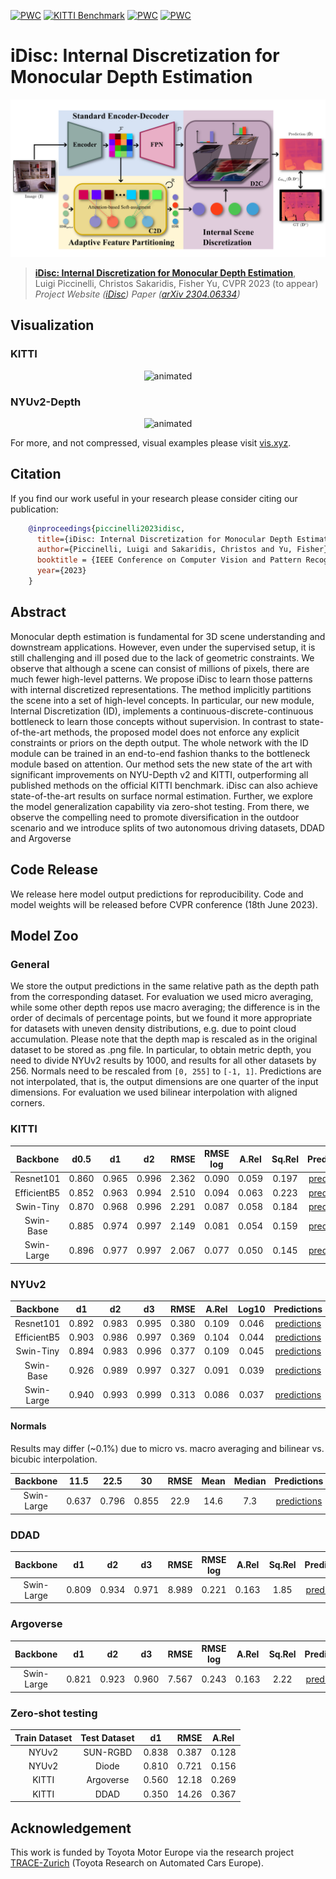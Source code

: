 [![PWC](https://img.shields.io/endpoint.svg?url=https://paperswithcode.com/badge/idisc-internal-discretization-for-monocular/monocular-depth-estimation-on-kitti-eigen)](https://paperswithcode.com/sota/monocular-depth-estimation-on-kitti-eigen?p=idisc-internal-discretization-for-monocular)
[![KITTI Benchmark](https://img.shields.io/badge/KITTI%20Benchmark-3rd%20among%20all%20at%20submission%20time-blue)](https://www.cvlibs.net/datasets/kitti/eval_depth.php?benchmark=depth_prediction)
[![PWC](https://img.shields.io/endpoint.svg?url=https://paperswithcode.com/badge/idisc-internal-discretization-for-monocular/monocular-depth-estimation-on-nyu-depth-v2)](https://paperswithcode.com/sota/monocular-depth-estimation-on-nyu-depth-v2?p=idisc-internal-discretization-for-monocular)
[![PWC](https://img.shields.io/endpoint.svg?url=https://paperswithcode.com/badge/idisc-internal-discretization-for-monocular/surface-normals-estimation-on-nyu-depth-v2-1)](https://paperswithcode.com/sota/surface-normals-estimation-on-nyu-depth-v2-1?p=idisc-internal-discretization-for-monocular)


# iDisc: Internal Discretization for Monocular Depth Estimation

![](docs/idisc-banner.png)

> [**iDisc: Internal Discretization for Monocular Depth Estimation**](),            
> Luigi Piccinelli, Christos Sakaridis, Fisher Yu,
> CVPR 2023 (to appear)
> *Project Website ([iDisc](https://vis.xyz/pub/idisc/))* 
> *Paper ([arXiv 2304.06334](https://arxiv.org/pdf/2304.06334.pdf))*


## Visualization

### KITTI
<p align="center">
  <img src="docs/kitti_example.gif" alt="animated" />
</p>


### NYUv2-Depth
<p align="center">
  <img src="docs/nyu_example.gif" alt="animated" />
</p>

For more, and not compressed, visual examples please visit [vis.xyz](https://vis.xyz/pub/idisc/).

## Citation

If you find our work useful in your research please consider citing our publication:
```bibtex
    @inproceedings{piccinelli2023idisc,
      title={iDisc: Internal Discretization for Monocular Depth Estimation},
      author={Piccinelli, Luigi and Sakaridis, Christos and Yu, Fisher},
      booktitle = {IEEE Conference on Computer Vision and Pattern Recognition (CVPR)},
      year={2023}
    }
```


## Abstract
Monocular depth estimation is fundamental for 3D scene understanding and downstream applications. However, even under the supervised setup, it is still challenging and ill posed due to the lack of geometric constraints. We observe that although a scene can consist of millions of pixels, there are much fewer high-level patterns. We propose iDisc to learn those patterns with internal discretized representations. The method implicitly partitions the scene into a set of high-level concepts. In particular, our new module, Internal Discretization (ID), implements a continuous-discrete-continuous bottleneck to learn those concepts without supervision. In contrast to state-of-the-art methods, the proposed model does not enforce any explicit constraints or priors on the depth output. The whole network with the ID module can be trained in an end-to-end fashion thanks to the bottleneck module based on attention. Our method sets the new state of the art with significant improvements on NYU-Depth v2 and KITTI, outperforming all published methods on the official KITTI benchmark. iDisc can also achieve state-of-the-art results on surface normal estimation. Further, we explore the model generalization capability via zero-shot testing. From there, we observe the compelling need to promote diversification in the outdoor scenario and we introduce splits of two autonomous driving datasets, DDAD and Argoverse


## Code Release

We release here model output predictions for reproducibility. Code and model weights will be released before CVPR conference (18th June 2023).


## Model Zoo

### General
We store the output predictions in the same relative path as the depth path from the corresponding dataset. For evaluation we used micro averaging, while some other depth repos use macro averaging; the difference is in the order of decimals of percentage points, but we found it more appropriate for datasets with uneven density distributions, e.g. due to point cloud accumulation.
Please note that the depth map is rescaled as in the original dataset to be stored as .png file. In particular, to obtain metric depth, you need to divide NYUv2 results by 1000, and results for all other datasets by 256. Normals need to be rescaled from ``[0, 255]`` to ``[-1, 1]``. 
Predictions are not interpolated, that is, the output dimensions are one quarter of the input dimensions. For evaluation we used bilinear interpolation with aligned corners.


### KITTI

| Backbone | d0.5 | d1 | d2 | RMSE | RMSE log | A.Rel | Sq.Rel | Predictions |
| :-: | :-: | :-: | :-: | :-: | :-: | :-: | :-: | :-: |
| Resnet101 | 0.860 | 0.965 | 0.996 | 2.362 | 0.090 | 0.059 | 0.197 | [predictions](https://drive.google.com/file/d/1M-ZSS7sa6MEVDkrlmb_e3EtoCUasyDGh/view?usp=share_link) |
| EfficientB5 |0.852 | 0.963 | 0.994 | 2.510 | 0.094 | 0.063 | 0.223 | [predictions](https://drive.google.com/file/d/1xwnHmKLy5GPK6wyYBvba2N2q1MI7Qasm/view?usp=share_link) |
| Swin-Tiny | 0.870 | 0.968 | 0.996 | 2.291 | 0.087 | 0.058 | 0.184 | [predictions](https://drive.google.com/file/d/1GaLT9W3FBjKBYb40F6cL1IycJhhMLNTl/view?usp=share_link) |
| Swin-Base | 0.885 | 0.974 | 0.997 | 2.149 | 0.081 | 0.054 | 0.159 | [predictions](https://drive.google.com/file/d/1YlGYPdMjnHfK71N4zzQwQ7lcF7OAGY4-/view?usp=share_link) |
| Swin-Large | 0.896 | 0.977 | 0.997 | 2.067 | 0.077 | 0.050 | 0.145 | [predictions](https://drive.google.com/file/d/1PczkfG352B2MvcKl9-LknoqUBZZ9e-DF/view?usp=share_link) |


### NYUv2

| Backbone | d1 | d2 | d3 | RMSE | A.Rel | Log10 | Predictions |
| :-: | :-: | :-: | :-: | :-: | :-: | :-: | :-: |
| Resnet101 | 0.892 | 0.983 | 0.995 | 0.380 | 0.109 | 0.046 | [predictions](https://drive.google.com/file/d/1Fqnf7B88o1GzJPUDzrMk11qVAGSclgd6/view?usp=share_link) |
| EfficientB5 | 0.903 | 0.986 | 0.997 | 0.369 | 0.104 | 0.044 | [predictions](https://drive.google.com/file/d/1PtMMdfeGFCSb4vsUPlfb9MWmGMfWpEg2/view?usp=share_link) |
| Swin-Tiny | 0.894 | 0.983 | 0.996 | 0.377 | 0.109 | 0.045 | [predictions](https://drive.google.com/file/d/1jUxo8EblYVOryBJo9Nyfk2IxzlumC7wh/view?usp=share_link) |
| Swin-Base | 0.926 | 0.989 | 0.997 | 0.327 | 0.091 | 0.039 | [predictions](https://drive.google.com/file/d/12F6GLxfi2fw5dc-jnMdPVws8PrlPmwWM/view?usp=share_link) |
| Swin-Large | 0.940 | 0.993 | 0.999 | 0.313 | 0.086 | 0.037 | [predictions](https://drive.google.com/file/d/1Ws-Xh3WJd1vgyAhmaDR7alRq0EpXqI3v/view?usp=share_link) |


#### Normals

Results may differ (~0.1%) due to micro vs. macro averaging and bilinear vs. bicubic interpolation.

| Backbone | 11.5 | 22.5 | 30 | RMSE | Mean | Median |  Predictions |
| :-: | :-: | :-: | :-: | :-: | :-: | :-: | :-: |
| Swin-Large | 0.637 | 0.796 | 0.855 | 22.9 | 14.6 | 7.3 | [predictions](https://drive.google.com/file/d/1Ro8Q_U4VMhMeAjkjMLWrzcAOT68uqp5H/view?usp=share_link) |
 

### DDAD 

| Backbone | d1 | d2 | d3 | RMSE | RMSE log | A.Rel | Sq.Rel | Predictions |
| :-: | :-: | :-: | :-: | :-: | :-: | :-: | :-: | :-: |
| Swin-Large | 0.809 | 0.934 | 0.971 | 8.989 | 0.221 | 0.163 | 1.85 | [predictions](https://drive.google.com/file/d/1xNSQGxJvHvqEFe8kqMnJP4ryxyj1pd9e/view?usp=share_link) |


### Argoverse

| Backbone | d1 | d2 | d3 | RMSE | RMSE log | A.Rel | Sq.Rel | Predictions | 
| :-: | :-: | :-: | :-: | :-: | :-: | :-: | :-: | :-: |
| Swin-Large | 0.821 | 0.923 | 0.960 | 7.567 | 0.243 | 0.163 | 2.22 | [predictions](https://drive.google.com/file/d/1xNSQGxJvHvqEFe8kqMnJP4ryxyj1pd9e/view?usp=share_link) |


### Zero-shot testing

|Train Dataset| Test Dataset | d1 | RMSE | A.Rel |
| :-: | :-: | :-: | :-: | :-: |
| NYUv2 | SUN-RGBD | 0.838 |  0.387 | 0.128 |
| NYUv2 | Diode | 0.810 |  0.721 | 0.156 |
| KITTI | Argoverse | 0.560 |  12.18 | 0.269 |
| KITTI | DDAD | 0.350 |  14.26 | 0.367 |


## Acknowledgement

This work is funded by Toyota Motor Europe via the research project [TRACE-Zurich](https://trace.ethz.ch) (Toyota Research on Automated Cars Europe).
